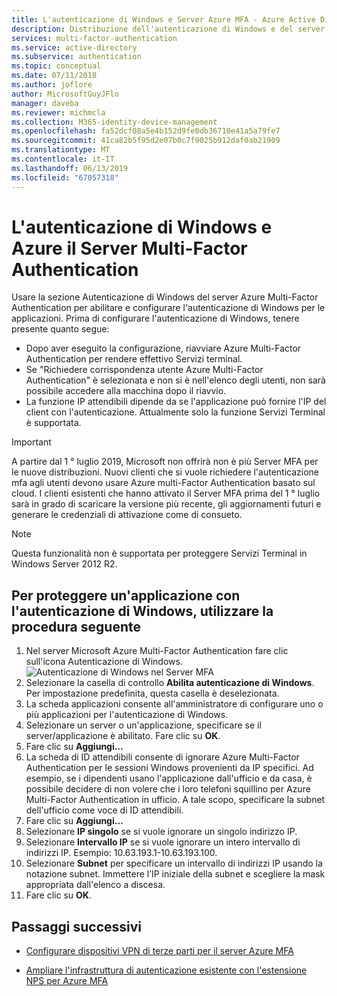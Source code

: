 ```yaml
---
title: L'autenticazione di Windows e Server Azure MFA - Azure Active Directory
description: Distribuzione dell'autenticazione di Windows e del server Azure Multi-Factor Authentication.
services: multi-factor-authentication
ms.service: active-directory
ms.subservice: authentication
ms.topic: conceptual
ms.date: 07/11/2018
ms.author: joflore
author: MicrosoftGuyJFlo
manager: daveba
ms.reviewer: michmcla
ms.collection: M365-identity-device-management
ms.openlocfilehash: fa52dcf08a5e4b152d9fe0db36710e41a5a79fe7
ms.sourcegitcommit: 41ca82b5f95d2e07b0c7f9025b912daf0ab21909
ms.translationtype: MT
ms.contentlocale: it-IT
ms.lasthandoff: 06/13/2019
ms.locfileid: "67057318"
---
```

# <a name="windows-authentication-and-azure-multi-factor-authentication-server"></a>L'autenticazione di Windows e Azure il Server Multi-Factor Authentication

Usare la sezione Autenticazione di Windows del server Azure Multi-Factor Authentication per abilitare e configurare l'autenticazione di Windows per le applicazioni. Prima di configurare l'autenticazione di Windows, tenere presente quanto segue:

* Dopo aver eseguito la configurazione, riavviare Azure Multi-Factor Authentication per rendere effettivo Servizi terminal.
* Se "Richiedere corrispondenza utente Azure Multi-Factor Authentication" è selezionata e non si è nell'elenco degli utenti, non sarà possibile accedere alla macchina dopo il riavvio.
* La funzione IP attendibili dipende da se l'applicazione può fornire l'IP del client con l'autenticazione. Attualmente solo la funzione Servizi Terminal è supportata.  

> [!IMPORTANT]
> A partire dal 1 ° luglio 2019, Microsoft non offrirà non è più Server MFA per le nuove distribuzioni. Nuovi clienti che si vuole richiedere l'autenticazione mfa agli utenti devono usare Azure multi-Factor Authentication basato sul cloud. I clienti esistenti che hanno attivato il Server MFA prima del 1 ° luglio sarà in grado di scaricare la versione più recente, gli aggiornamenti futuri e generare le credenziali di attivazione come di consueto.

> [!NOTE]
> Questa funzionalità non è supportata per proteggere Servizi Terminal in Windows Server 2012 R2.

## <a name="to-secure-an-application-with-windows-authentication-use-the-following-procedure"></a>Per proteggere un'applicazione con l'autenticazione di Windows, utilizzare la procedura seguente

1. Nel server Microsoft Azure Multi-Factor Authentication fare clic sull'icona Autenticazione di Windows.
   ![Autenticazione di Windows nel Server MFA](./media/howto-mfaserver-windows/windowsauth.png)
2. Selezionare la casella di controllo **Abilita autenticazione di Windows**. Per impostazione predefinita, questa casella è deselezionata.
3. La scheda applicazioni consente all'amministratore di configurare uno o più applicazioni per l'autenticazione di Windows.
4. Selezionare un server o un'applicazione, specificare se il server/applicazione è abilitato. Fare clic su **OK**.
5. Fare clic su **Aggiungi...**
6. La scheda di ID attendibili consente di ignorare Azure Multi-Factor Authentication per le sessioni Windows provenienti da IP specifici. Ad esempio, se i dipendenti usano l'applicazione dall'ufficio e da casa, è possibile decidere di non volere che i loro telefoni squillino per Azure Multi-Factor Authentication in ufficio. A tale scopo, specificare la subnet dell'ufficio come voce di ID attendibili.
7. Fare clic su **Aggiungi...**
8. Selezionare **IP singolo** se si vuole ignorare un singolo indirizzo IP.
9. Selezionare **Intervallo IP** se si vuole ignorare un intero intervallo di indirizzi IP. Esempio: 10.63.193.1-10.63.193.100.
10. Selezionare **Subnet** per specificare un intervallo di indirizzi IP usando la notazione subnet. Immettere l’IP iniziale della subnet e scegliere la mask appropriata dall'elenco a discesa.
11. Fare clic su **OK**.

## <a name="next-steps"></a>Passaggi successivi

- [Configurare dispositivi VPN di terze parti per il server Azure MFA](howto-mfaserver-nps-vpn.md)

- [Ampliare l'infrastruttura di autenticazione esistente con l'estensione NPS per Azure MFA](howto-mfa-nps-extension.md)
